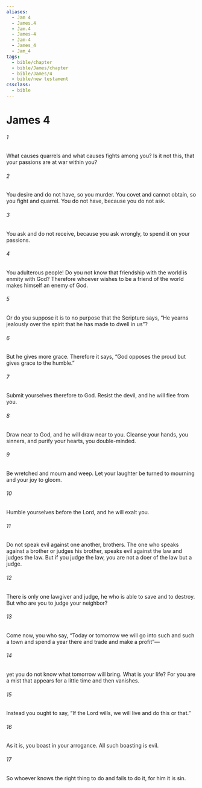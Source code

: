 ```yaml
---
aliases:
  - Jam 4
  - James.4
  - Jam.4
  - James-4
  - Jam-4
  - James_4
  - Jam_4
tags:
  - bible/chapter
  - bible/James/chapter
  - bible/James/4
  - bible/new testament
cssclass:
  - bible
---
```


# James 4

###### 1
What causes quarrels and what causes fights among you? Is it not this, that your passions are at war within you?
###### 2
You desire and do not have, so you murder. You covet and cannot obtain, so you fight and quarrel. You do not have, because you do not ask.
###### 3
You ask and do not receive, because you ask wrongly, to spend it on your passions.
###### 4
You adulterous people! Do you not know that friendship with the world is enmity with God? Therefore whoever wishes to be a friend of the world makes himself an enemy of God.
###### 5
Or do you suppose it is to no purpose that the Scripture says, “He yearns jealously over the spirit that he has made to dwell in us”?
###### 6
But he gives more grace. Therefore it says, “God opposes the proud but gives grace to the humble.”
###### 7
Submit yourselves therefore to God. Resist the devil, and he will flee from you.
###### 8
Draw near to God, and he will draw near to you. Cleanse your hands, you sinners, and purify your hearts, you double-minded.
###### 9
Be wretched and mourn and weep. Let your laughter be turned to mourning and your joy to gloom.
###### 10
Humble yourselves before the Lord, and he will exalt you.
###### 11
Do not speak evil against one another, brothers. The one who speaks against a brother or judges his brother, speaks evil against the law and judges the law. But if you judge the law, you are not a doer of the law but a judge.
###### 12
There is only one lawgiver and judge, he who is able to save and to destroy. But who are you to judge your neighbor?
###### 13
Come now, you who say, “Today or tomorrow we will go into such and such a town and spend a year there and trade and make a profit”—
###### 14
yet you do not know what tomorrow will bring. What is your life? For you are a mist that appears for a little time and then vanishes.
###### 15
Instead you ought to say, “If the Lord wills, we will live and do this or that.”
###### 16
As it is, you boast in your arrogance. All such boasting is evil.
###### 17
So whoever knows the right thing to do and fails to do it, for him it is sin.


